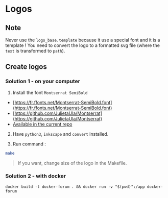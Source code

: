 # Logos

## Note

Never use the `logo_base.template` because it use a special font and it is a template ! You need to convert the logo to a formatted svg file (where the `text` is transformed to `path`).

## Create logos


### Solution 1 - on your computer

1. Install the font `Montserrat SemiBold`

- [https://fr.ffonts.net/Montserrat-SemiBold.font](https://fr.ffonts.net/Montserrat-SemiBold.font)
- [https://github.com/JulietaUla/Montserrat](https://github.com/JulietaUla/Montserrat)
- [Available in the current repo](Montserrat-SemiBold.ttf)

2. Have `python3`, `inkscape` and `convert` installed.

3. Run command :

```sh
make
```

> If you want, change size of the logo in the Makefile.

### Solution 2 - with docker

```
docker build -t docker-forum . && docker run -v "$(pwd)":/app docker-forum
```
